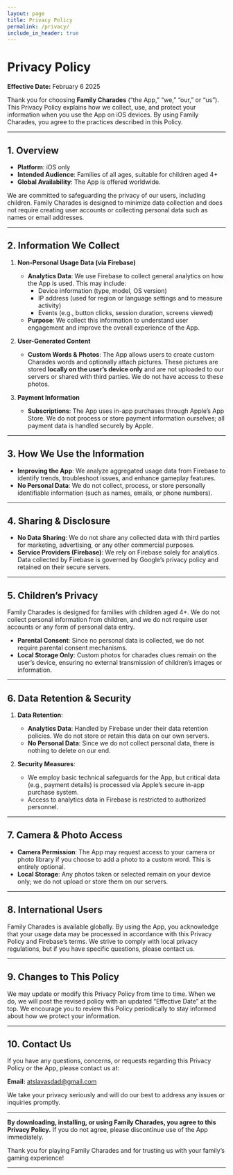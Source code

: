 ```yaml
---
layout: page
title: Privacy Policy
permalink: /privacy/
include_in_header: true
---
```


# Privacy Policy

**Effective Date:** February 6 2025

Thank you for choosing **Family Charades** (“the App,” “we,” “our,” or “us”). This Privacy Policy explains how we collect, use, and protect your information when you use the App on iOS devices. By using Family Charades, you agree to the practices described in this Policy.

---

## 1. Overview

- **Platform**: iOS only  
- **Intended Audience**: Families of all ages, suitable for children aged 4+  
- **Global Availability**: The App is offered worldwide.  

We are committed to safeguarding the privacy of our users, including children. Family Charades is designed to minimize data collection and does not require creating user accounts or collecting personal data such as names or email addresses.

---

## 2. Information We Collect

1. **Non-Personal Usage Data (via Firebase)**  
   - **Analytics Data**: We use Firebase to collect general analytics on how the App is used. This may include:
     - Device information (type, model, OS version)  
     - IP address (used for region or language settings and to measure activity)  
     - Events (e.g., button clicks, session duration, screens viewed)  
   - **Purpose**: We collect this information to understand user engagement and improve the overall experience of the App.

2. **User-Generated Content**  
   - **Custom Words & Photos**: The App allows users to create custom Charades words and optionally attach pictures. These pictures are stored **locally on the user’s device only** and are not uploaded to our servers or shared with third parties. We do not have access to these photos.

3. **Payment Information**  
   - **Subscriptions**: The App uses in-app purchases through Apple’s App Store. We do not process or store payment information ourselves; all payment data is handled securely by Apple.

---

## 3. How We Use the Information

- **Improving the App**: We analyze aggregated usage data from Firebase to identify trends, troubleshoot issues, and enhance gameplay features.  
- **No Personal Data**: We do not collect, process, or store personally identifiable information (such as names, emails, or phone numbers).

---

## 4. Sharing & Disclosure

- **No Data Sharing**: We do not share any collected data with third parties for marketing, advertising, or any other commercial purposes.  
- **Service Providers (Firebase)**: We rely on Firebase solely for analytics. Data collected by Firebase is governed by Google’s privacy policy and retained on their secure servers.

---

## 5. Children’s Privacy

Family Charades is designed for families with children aged 4+. We do not collect personal information from children, and we do not require user accounts or any form of personal data entry.

- **Parental Consent**: Since no personal data is collected, we do not require parental consent mechanisms.  
- **Local Storage Only**: Custom photos for charades clues remain on the user’s device, ensuring no external transmission of children’s images or information.

---

## 6. Data Retention & Security

1. **Data Retention**:  
   - **Analytics Data**: Handled by Firebase under their data retention policies. We do not store or retain this data on our own servers.  
   - **No Personal Data**: Since we do not collect personal data, there is nothing to delete on our end.

2. **Security Measures**:  
   - We employ basic technical safeguards for the App, but critical data (e.g., payment details) is processed via Apple’s secure in-app purchase system.  
   - Access to analytics data in Firebase is restricted to authorized personnel.

---

## 7. Camera & Photo Access

- **Camera Permission**: The App may request access to your camera or photo library if you choose to add a photo to a custom word. This is entirely optional.  
- **Local Storage**: Any photos taken or selected remain on your device only; we do not upload or store them on our servers.

---

## 8. International Users

Family Charades is available globally. By using the App, you acknowledge that your usage data may be processed in accordance with this Privacy Policy and Firebase’s terms. We strive to comply with local privacy regulations, but if you have specific questions, please contact us.

---

## 9. Changes to This Policy

We may update or modify this Privacy Policy from time to time. When we do, we will post the revised policy with an updated “Effective Date” at the top. We encourage you to review this Policy periodically to stay informed about how we protect your information.

---

## 10. Contact Us

If you have any questions, concerns, or requests regarding this Privacy Policy or the App, please contact us at:

**Email:** [atslavasdad@gmail.com](mailto:atslavasdad@gmail.com)

We take your privacy seriously and will do our best to address any issues or inquiries promptly.

---

**By downloading, installing, or using Family Charades, you agree to this Privacy Policy.** If you do not agree, please discontinue use of the App immediately.

Thank you for playing Family Charades and for trusting us with your family’s gaming experience!

---